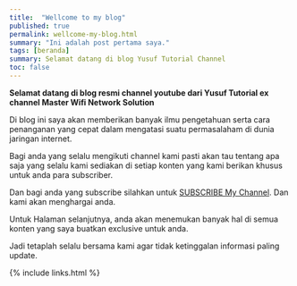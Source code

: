 ```yaml
---
title:  "Wellcome to my blog"
published: true
permalink: wellcome-my-blog.html
summary: "Ini adalah post pertama saya."
tags: [beranda]
summary: Selamat datang di blog Yusuf Tutorial Channel
toc: false
---
```


**Selamat datang di blog resmi channel youtube dari Yusuf Tutorial ex channel Master Wifi Network Solution**

Di blog ini saya akan memberikan banyak ilmu pengetahuan serta cara penanganan yang cepat dalam mengatasi suatu permasalaham di dunia jaringan internet.

Bagi anda yang selalu mengikuti channel kami pasti akan tau tentang apa saja yang selalu kami sediakan di setiap konten yang kami berikan khusus untuk anda para subscriber.

Dan bagi anda yang subscribe silahkan untuk [SUBSCRIBE My Channel](https://youtube.com/@yusuftutorialchannel). Dan kami akan menghargai anda.

Untuk Halaman selanjutnya, anda akan menemukan banyak hal di semua konten yang saya buatkan exclusive untuk anda.

Jadi tetaplah selalu bersama kami agar tidak ketinggalan informasi paling update.

{% include links.html %}

